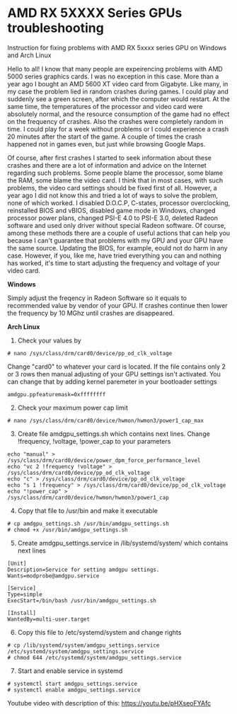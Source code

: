 # AMD RX 5XXXX Series GPUs troubleshooting
Instruction for fixing problems with AMD RX 5xxxx series GPU on Windows and Arch Linux

Hello to all! I know that many people are expeirencing problems with AMD 5000 series graphics cards. I was no exception in this case. More than a year ago I bought an AMD 5600 XT video card from Gigabyte. Like many, in my case the problem lied in random crashes during games. I could play and suddenly see a green screen, after which the computer would restart. At the same time, the temperatures of the processor and video card were absolutely normal, and the resource consumption of the game had no effect on the frequency of crashes. Also the crashes were completely random in time. I could play for a week without problems or I could experience a crash 20 minutes after the start of the game. A couple of times the crash happened not in games even, but just while browsing Google Maps.

Of course, after first crashes I started to seek information about these crashes and there are a lot of information and advice on the Internet regarding such problems. Some people blame the processor, some blame the RAM, some blame the video card. I think that in most cases, with such problems, the video card settings should be fixed first of all. However, a year ago I did not know this and tried a lot of ways to solve the problem, none of which worked. I disabled D.O.C.P, C-states, processor overclocking, reinstalled BIOS and vBIOS, disabled game mode in Windows, changed processor power plans, changed PSI-E 4.0 to PSI-E 3.0, deleted Radeon software and used only driver without special Radeon software. Of course, among these methods there are a couple of useful actions that can help you because I can't guarantee that problems with my GPU and your GPU have the same source. Updating the BIOS, for example, eould not do harm in any case. However, if you, like me, have tried everything you can and nothing has worked, it's time to start adjusting the frequency and voltage of your video card.

**Windows**

Simply adjust the freqency in Radeon Software so it equals to recommended value by vendor of your GPU. If crashes continue then lower the frequency by 10 MGhz until crashes are disappeared.

**Arch Linux**

1) Check your values by
```
# nano /sys/class/drm/card0/device/pp_od_clk_voltage
```
Change "card0" to whatever your card is located. If the file contains only 2 or 3 rows then manual adjusting of your GPU settings isn't activated. You can change that by adding kernel paremeter in your bootloader settings
```
amdgpu.ppfeaturemask=0xffffffff
```
2) Check your maximum power cap limit
```
# nano /sys/class/drm/card0/device/hwmon/hwmon3/power1_cap_max
```

3) Create file amdgpu_settings.sh which contains next lines. Change !frequency, !voltage, !power_cap to your parameters
```
echo "manual" > /sys/class/drm/card0/device/power_dpm_force_performance_level
echo "vc 2 !frequency !voltage" > /sys/class/drm/card0/device/pp_od_clk_voltage
echo "c" > /sys/class/drm/card0/device/pp_od_clk_voltage
echo "s 1 !frequency" > /sys/class/drm/card0/device/pp_od_clk_voltage
echo "!power_cap" > /sys/class/drm/card0/device/hwmon/hwmon3/power1_cap
```
4) Copy that file to /usr/bin and make it executable
```
# cp amdgpu_settings.sh /usr/bin/amdgpu_settings.sh
# chmod +x /usr/bin/amdgpu_settings.sh
```
5) Create amdgpu_settings.service in /lib/systemd/system/ which contains next lines
```
[Unit]
Description=Service for setting amdgpu settings.
Wants=modprobe@amdgpu.service

[Service]
Type=simple
ExecStart=/bin/bash /usr/bin/amdgpu_settings.sh

[Install]
WantedBy=multi-user.target
```
6) Copy this file to /etc/systemd/system and change rights
```
# cp /lib/systemd/system/amdgpu_settings.service /etc/systemd/system/amdgpu_settings.service
# chmod 644 /etc/systemd/system/amdgpu_settings.service
```
7) Start and enable service in systemd
```
# systemctl start amdgpu_settings.service
# systemctl enable amdgpu_settings.service
```

Youtube video with description of this: https://youtu.be/pHXseoFYAfc
